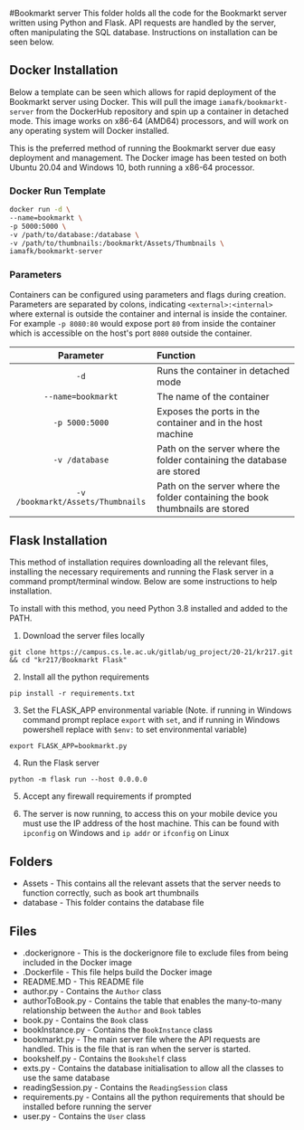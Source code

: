 #Bookmarkt server
This folder holds all the code for the Bookmarkt server written using Python and Flask. API requests are handled by the server, often manipulating the SQL database. Instructions on installation can be seen below.

## Docker Installation

Below a template can be seen which allows for rapid deployment of the Bookmarkt server using Docker. This will pull the image `iamafk/bookmarkt-server` from the DockerHub repository and spin up a container in detached mode. This image works on x86-64 (AMD64) processors, and will work on any operating system will Docker installed. 

This is the preferred method of running the Bookmarkt server due easy deployment and management. The Docker image has been tested on both Ubuntu 20.04 and Windows 10, both running a x86-64 processor.

### Docker Run Template
```bash
docker run -d \
--name=bookmarkt \
-p 5000:5000 \
-v /path/to/database:/database \
-v /path/to/thumbnails:/bookmarkt/Assets/Thumbnails \
iamafk/bookmarkt-server
```

### Parameters

Containers can be configured using parameters and flags during creation. Parameters are separated by colons, indicating `<external>:<internal>` where external is outside the container and internal is inside the container. For example `-p 8080:80` would expose port `80` from inside the container which is accessible on the host's port `8080` outside the container.

| Parameter        | Function        |
| :-------------: |:-------------|
| `-d`      | Runs the container in detached mode |
| `--name=bookmarkt`      | The name of the container      |
| `-p 5000:5000` | Exposes the ports in the container and in the host machine      |
| `-v /database` | Path on the server where the folder containing the database are stored      |
| `-v /bookmarkt/Assets/Thumbnails` | Path on the server where the folder containing the book thumbnails are stored      |

## Flask Installation

This method of installation requires downloading all the relevant files, installing the necessary requirements and running the Flask server in a command prompt/terminal window. Below are some instructions to help installation.

To install with this method, you need Python 3.8 installed and added to the PATH.

1. Download the server files locally

`git clone https://campus.cs.le.ac.uk/gitlab/ug_project/20-21/kr217.git && cd "kr217/Bookmarkt Flask"`

2. Install all the python requirements

`pip install -r requirements.txt`

3. Set the FLASK_APP environmental variable (Note. if running in Windows command prompt replace `export` with `set`, and if running in Windows powershell replace with `$env:` to set environmental variable)

`export FLASK_APP=bookmarkt.py`

4. Run the Flask server 

`python -m flask run --host 0.0.0.0`

5. Accept any firewall requirements if prompted


6. The server is now running, to access this on your mobile device you must use the IP address of the host machine. This can be found with `ipconfig` on Windows and `ip addr` or `ifconfig` on Linux

## Folders

- Assets - This contains all the relevant assets that the server needs to function correctly, such as book art thumbnails
- database - This folder contains the database file 

## Files

- .dockerignore - This is the dockerignore file to exclude files from being included in the Docker image
- .Dockerfile - This file helps build the Docker image
- README.MD - This README file
- author.py - Contains the `Author` class
- authorToBook.py - Contains the table that enables the many-to-many relationship between the `Author` and `Book` tables
- book.py - Contains the `Book` class
- bookInstance.py - Contains the `BookInstance` class
- bookmarkt.py - The main server file where the API requests are handled. This is the file that is ran when the server is started.
- bookshelf.py - Contains the `Bookshelf` class
- exts.py - Contains the database initialisation to allow all the classes to use the same database
- readingSession.py - Contains the `ReadingSession` class
- requirements.py - Contains all the python requirements that should be installed before running the server
- user.py - Contains the `User` class
